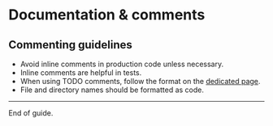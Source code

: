 # Documentation & comments

## Commenting guidelines
- Avoid inline comments in production code unless necessary.
- Inline comments are helpful in tests.
- When using TODO comments, follow the format on the [dedicated page][todo-comments].
- File and directory names should be formatted as code.

[todo-comments]: https://github.com/SpineEventEngine/documentation/wiki/TODO-comments

---

End of guide.
